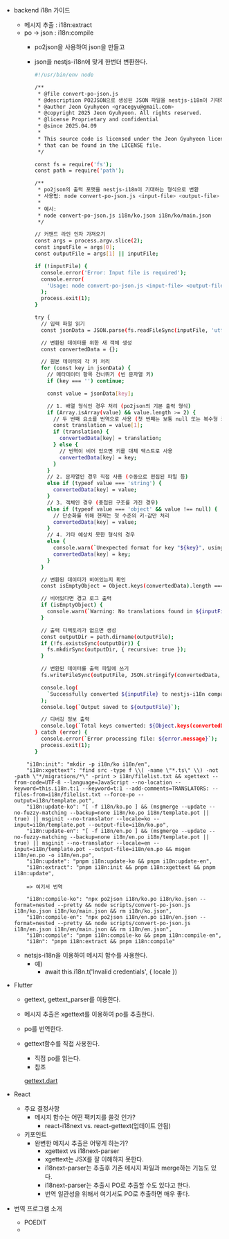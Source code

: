- backend i18n 가이드
    - 메시지 추출 : i18n:extract
    - po → json : i18n:compile
        - po2json을 사용하여 json을 만들고
        - json을 nestjs-i18n에 맞게 한번더 변환한다.
            
            ```bash
            #!/usr/bin/env node
            
            /**
             * @file convert-po-json.js
             * @description PO2JSON으로 생성된 JSON 파일을 nestjs-i18n이 기대하는 형식으로 변환
             * @author Jeon Gyuhyeon <gracegyu@gmail.com>
             * @copyright 2025 Jeon Gyuhyeon. All rights reserved.
             * @license Proprietary and confidential
             * @since 2025.04.09
             *
             * This source code is licensed under the Jeon Gyuhyeon license
             * that can be found in the LICENSE file.
             */
            
            const fs = require('fs');
            const path = require('path');
            
            /**
             * po2json의 출력 포맷을 nestjs-i18n이 기대하는 형식으로 변환
             * 사용법: node convert-po-json.js <input-file> <output-file> [output-folder]
             *
             * 예시:
             * node convert-po-json.js i18n/ko.json i18n/ko/main.json
             */
            
            // 커맨드 라인 인자 가져오기
            const args = process.argv.slice(2);
            const inputFile = args[0];
            const outputFile = args[1] || inputFile;
            
            if (!inputFile) {
              console.error('Error: Input file is required');
              console.error(
                'Usage: node convert-po-json.js <input-file> <output-file> [output-folder]',
              );
              process.exit(1);
            }
            
            try {
              // 입력 파일 읽기
              const jsonData = JSON.parse(fs.readFileSync(inputFile, 'utf8'));
            
              // 변환된 데이터를 위한 새 객체 생성
              const convertedData = {};
            
              // 원본 데이터의 각 키 처리
              for (const key in jsonData) {
                // 메타데이터 항목 건너뛰기 (빈 문자열 키)
                if (key === '') continue;
            
                const value = jsonData[key];
            
                // 1. 배열 형식인 경우 처리 (po2json의 기본 출력 형식)
                if (Array.isArray(value) && value.length >= 2) {
                  // 두 번째 요소를 번역으로 사용 (첫 번째는 보통 null 또는 복수형 키)
                  const translation = value[1];
                  if (translation) {
                    convertedData[key] = translation;
                  } else {
                    // 번역이 비어 있으면 키를 대체 텍스트로 사용
                    convertedData[key] = key;
                  }
                }
                // 2. 문자열인 경우 직접 사용 (수동으로 편집된 파일 등)
                else if (typeof value === 'string') {
                  convertedData[key] = value;
                }
                // 3. 객체인 경우 (중첩된 구조를 가진 경우)
                else if (typeof value === 'object' && value !== null) {
                  // 단순화를 위해 현재는 첫 수준의 키-값만 처리
                  convertedData[key] = value;
                }
                // 4. 기타 예상치 못한 형식의 경우
                else {
                  console.warn(`Unexpected format for key "${key}", using key as value`);
                  convertedData[key] = key;
                }
              }
            
              // 변환된 데이터가 비어있는지 확인
              const isEmptyObject = Object.keys(convertedData).length === 0;
            
              // 비어있다면 경고 로그 출력
              if (isEmptyObject) {
                console.warn(`Warning: No translations found in ${inputFile}`);
              }
            
              // 출력 디렉토리가 없으면 생성
              const outputDir = path.dirname(outputFile);
              if (!fs.existsSync(outputDir)) {
                fs.mkdirSync(outputDir, { recursive: true });
              }
            
              // 변환된 데이터를 출력 파일에 쓰기
              fs.writeFileSync(outputFile, JSON.stringify(convertedData, null, 2), 'utf8');
            
              console.log(
                `Successfully converted ${inputFile} to nestjs-i18n compatible format`,
              );
              console.log(`Output saved to ${outputFile}`);
            
              // 디버깅 정보 출력
              console.log(`Total keys converted: ${Object.keys(convertedData).length}`);
            } catch (error) {
              console.error(`Error processing file: ${error.message}`);
              process.exit(1);
            }
            
            ```
            
            []()
            
    
    ```
        "i18n:init": "mkdir -p i18n/ko i18n/en",
        "i18n:xgettext": "find src -type f \\( -name \"*.ts\" \\) -not -path \"*/migrations/*\" -print > i18n/filelist.txt && xgettext --from-code=UTF-8 --language=JavaScript --no-location --keyword=this.i18n.t:1 --keyword=t:1 --add-comments=TRANSLATORS: --files-from=i18n/filelist.txt --force-po --output=i18n/template.pot",
        "i18n:update-ko": "[ -f i18n/ko.po ] && (msgmerge --update --no-fuzzy-matching --backup=none i18n/ko.po i18n/template.pot || true) || msginit --no-translator --locale=ko --input=i18n/template.pot --output-file=i18n/ko.po",
        "i18n:update-en": "[ -f i18n/en.po ] && (msgmerge --update --no-fuzzy-matching --backup=none i18n/en.po i18n/template.pot || true) || msginit --no-translator --locale=en --input=i18n/template.pot --output-file=i18n/en.po && msgen i18n/en.po -o i18n/en.po",
        "i18n:update": "pnpm i18n:update-ko && pnpm i18n:update-en",
        "i18n:extract": "pnpm i18n:init && pnpm i18n:xgettext && pnpm i18n:update",
        
        => 여기서 번역
        
        "i18n:compile-ko": "npx po2json i18n/ko.po i18n/ko.json --format=nested --pretty && node scripts/convert-po-json.js i18n/ko.json i18n/ko/main.json && rm i18n/ko.json",
        "i18n:compile-en": "npx po2json i18n/en.po i18n/en.json --format=nested --pretty && node scripts/convert-po-json.js i18n/en.json i18n/en/main.json && rm i18n/en.json",
        "i18n:compile": "pnpm i18n:compile-ko && pnpm i18n:compile-en",
        "i18n": "pnpm i18n:extract && pnpm i18n:compile"
    ```
    
    - netsjs-i18n을 이용하여 메시지 함수를 사용한다.
        - 예)
            - await this.i18n.t('Invalid credentials', { locale })
- Flutter
    - gettext, gettext_parser를 이용한다.
    - 메시지 추출은 xgettext를 이용하여 po를 추출한다.
    - po를 번역한다.
    - gettext함수를 직접 사용한다.
        - 직접 po를 읽는다.
        - 참조
        
        [gettext.dart](attachment:7d270c82-973d-4f76-8559-4d2c94464e11:gettext.dart)
        
- React
    - 주요 결정사항
        - 메시지 함수는 어떤 팩키지를 쓸것 인가?
            - react-i18next vs. react-gettext(업데이트 안됨)
    - 키포인트
        - 완변한 메지시 추출은 어떻게 하는가?
            - xgettext vs i18next-parser
            - xgettext는 JSX를 잘 이해하지 못한다.
            - i18next-parser는 추출후 기존 메시지 파일과 merge하는 기능도 있다.
            - i18next-parser는 추출시 PO로 추출할 수도 있다고 한다.
            - 번역 일관성을 위해서 여기서도 PO로 추출하면 매우 좋다.
- 번역 프로그램 소개
    - POEDIT
    -